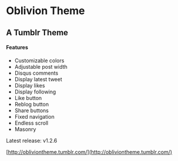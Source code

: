 Oblivion Theme
==============

A Tumblr Theme 
--------------

#### Features
* Customizable colors
* Adjustable post width
* Disqus comments
* Display latest tweet
* Display likes
* Display following
* Like button
* Reblog button
* Share buttons
* Fixed navigation
* Endless scroll
* Masonry

Latest release: v1.2.6

[http://obliviontheme.tumblr.com/](http://obliviontheme.tumblr.com/)